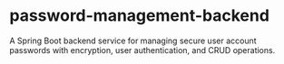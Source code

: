 # password-management-backend
A Spring Boot backend service for managing secure user account passwords with encryption, user authentication, and CRUD operations.
